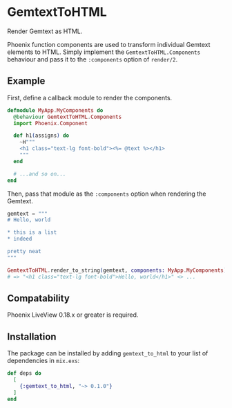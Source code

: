 # GemtextToHTML

Render Gemtext as HTML.

Phoenix function components are used to transform individual Gemtext elements to HTML. Simply implement the
`GemtextToHTML.Components` behaviour and pass it to the `:components` option of `render/2`.

## Example

First, define a callback module to render the components.

```elixir
defmodule MyApp.MyComponents do
  @behaviour GemtextToHTML.Components
  import Phoenix.Component

  def h1(assigns) do
    ~H"""
    <h1 class="text-lg font-bold"><%= @text %></h1>
    """
  end

  # ...and so on...
end
```

Then, pass that module as the `:components` option when rendering the Gemtext.

```elixir
gemtext = """
# Hello, world

* this is a list
* indeed

pretty neat
"""

GemtextToHTML.render_to_string(gemtext, components: MyApp.MyComponents)
# => "<h1 class="text-lg font-bold">Hello, world</h1>" <> ...
```

## Compatability

Phoenix LiveView 0.18.x or greater is required.

## Installation

The package can be installed by adding `gemtext_to_html` to your list of dependencies in `mix.exs`:

```elixir
def deps do
  [
    {:gemtext_to_html, "~> 0.1.0"}
  ]
end
```
